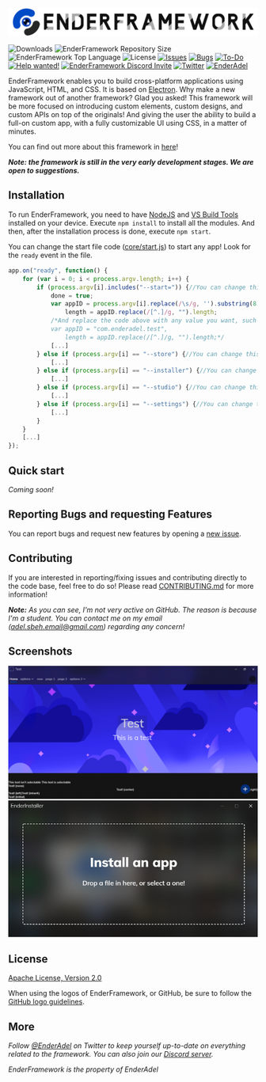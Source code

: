 ![Screenshot](repository/logo.png?raw=true "Logo")

![Downloads](https://img.shields.io/github/downloads/EnderAdel/EnderFramework/total?color=blue) ![EnderFramework Repository Size](https://img.shields.io/github/repo-size/EnderAdel/EnderFramework?label=Repository%20Size&color=blue) ![EnderFramework Top Language](https://img.shields.io/github/languages/top/EnderAdel/EnderFramework?color=blue) ![License](https://img.shields.io/github/license/EnderAdel/EnderFramework?color=blue) [![Issues](https://img.shields.io/github/issues/EnderAdel/EnderFramework?color=blue)](https://github.com/EnderAdel/EnderFramework/issues) [![Bugs](https://img.shields.io/github/issues/EnderAdel/EnderFramework/bug?label=Bugs)](https://github.com/EnderAdel/EnderFramework/issues?q=label%3A%22bug%22) [![To-Do](https://img.shields.io/github/issues/EnderAdel/EnderFramework/To-Do?label=To-Do&color=blue)](https://github.com/EnderAdel/EnderFramework/issues?q=label%3A%22To-Do%22) [![Help wanted!](https://img.shields.io/github/issues/EnderAdel/EnderFramework/help%20wanted?label=Help%20Wanted&color=red)](https://github.com/EnderAdel/EnderFramework/issues?q=label%3A%22help+wanted%22) [![EnderFramework Discord Invite](https://img.shields.io/discord/756472096099663954?color=blue&label=Discord%20Server&logo=discord&logoColor=white)](https://discord.com/invite/rWbtez6) [![Twitter](https://img.shields.io/twitter/follow/EnderAdel?style=social)](https://twitter.com/intent/follow?screen_name=EnderAdel) [![EnderAdel](https://img.shields.io/github/followers/adel-sbeh?label=The%20creator&style=social)](https://github.com/adel-sbeh/)


EnderFramework enables you to build cross-platform applications using JavaScript, HTML, and CSS. It is based on [Electron](https://electronjs.org). Why make a new framework out of another framework? Glad you asked! This framework will be more focused on introducing custom elements, custom designs, and custom APIs on top of the originals! And giving the user the ability to build a full-on custom app, with a fully customizable UI using CSS, in a matter of minutes.

You can find out more about this framework in [here](https://enderadel.net/EnderFramework)!

***Note: the framework is still in the very early development stages. We are open to suggestions.***

## Installation
To run EnderFramework, you need to have [NodeJS](https://nodejs.org/) and [VS Build Tools](https://go.microsoft.com/fwlink/?linkid=840931) installed on your device. Execute `npm install` to install all the modules. And then, after the installation process is done, execute `npm start`.

You can change the start file code ([core/start.js](core/start.js)) to start any app! Look for the `ready` event in the file.
```js
app.on("ready", function() {
    for (var i = 0; i < process.argv.length; i++) {
        if (process.argv[i].includes("--start=")) {//You can change this to true!
            done = true;
            var appID = process.argv[i].replace(/\s/g, '').substring(8),
                length = appID.replace(/[^.]/g, "").length;
            /*And replace the code above with any value you want, such as:
            var appID = "com.enderadel.test",
                length = appID.replace(/[^.]/g, "").length;*/
            [...]
        } else if (process.argv[i] == "--store") {//You can change this to true!
            [...]
        } else if (process.argv[i] == "--installer") {//You can change this to true!
            [...]
        } else if (process.argv[i] == "--studio") {//You can change this to true!
            [...]
        } else if (process.argv[i] == "--settings") {//You can change this to true!
            [...]
        }
    }
    [...]
});
```

## Quick start
*Coming soon!*

## Reporting Bugs and requesting Features
You can report bugs and request new features by opening a [new issue](https://github.com/EnderAdel/EnderFramework/issues/new).

## Contributing
If you are interested in reporting/fixing issues and contributing directly to the code base, feel free to do so! Please read [CONTRIBUTING.md](CONTRIBUTING.md) for more information!

***Note:*** *As you can see, I'm not very active on GitHub. The reason is because I'm a student. You can contact me on my email ([adel.sbeh.email@gmail.com](mailto:adel.sbeh.email@gmail.com)) regarding any concern!*

## Screenshots

![Screenshot](repository/screenshots/1.png?raw=true "A test app")
![Screenshot](repository/screenshots/2.png?raw=true "EnderInstaller")

## License
[Apache License, Version 2.0](LICENSE)

When using the logos of EnderFramework, or GitHub, be sure to follow the [GitHub logo guidelines](https://github.com/logos).

## More

*Follow [@EnderAdel](https://twitter.com/EnderAdel) on Twitter to keep yourself up-to-date on everything related to the framework. You can also join our [Discord server](https://discord.gg/rWbtez6).*

*EnderFramework is the property of EnderAdel*